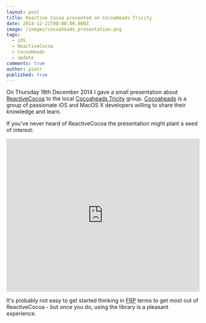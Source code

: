 ```yaml
---
layout: post
title: Reactive Cocoa presented on CocoaHeads Tricity
date: 2014-12-21T00:00:00.000Z
image: /images/cocoaheads_presentation.png
tags:
  - iOS
  - ReactiveCocoa
  - CocoaHeads
  - update
comments: true
author: piotr
published: true
---
```


On Thursday 18th December 2014 I gave a small presentation about [ReactiveCocoa](https://github.com/ReactiveCocoa/ReactiveCocoa) to the local [Cocoaheads Tricity](https://www.facebook.com/CocoaHeadsTricity) group. [Cocoaheads](http://cocoaheads.org/) is a group of passionate iOS and MacOS X developers willing to share their knowledge and learn.

If you've never heard of ReactiveCocoa the presentation might plant a seed of interest:

<iframe src="https://docs.google.com/presentation/d/1ItQV5KfwmIF947ujWlR8LFUuFWMLAVHUx6RH8ACfXbo/embed?start=false&loop=false&delayms=3000" frameborder="0" width="100%" height="400px" allowfullscreen="true" mozallowfullscreen="true" webkitallowfullscreen="true"></iframe>


It's probably not easy to get started thinking in [FRP](http://en.wikipedia.org/wiki/Functional_reactive_programming) terms to get most out of ReactiveCocoa - but once you do, using the library is a pleasant experience.
